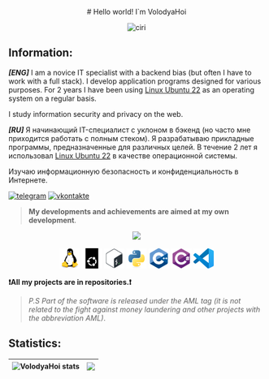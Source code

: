 <p align="center">
# Hello world! I`m VolodyaHoi

<p align="center">

<img src="https://images.hdqwalls.com/download/ciri-the-witcher-3-digital-art-4k-p3-2560x1080.jpg" alt="ciri" width="800" height="300"/>

## Information:

__*[ENG]*__ I am a novice IT specialist with a backend bias (but often I have to work with a full stack). I develop application programs designed for various purposes. For 2 years I have been using <a href=https://ubuntu.com/>Linux Ubuntu 22</a> as an operating system on a regular basis. 

I study information security and privacy on the web.

__*[RU]*__ Я начинающий IT-специалист с уклоном в бэкенд (но часто мне приходится работать с полным стеком). Я разрабатываю прикладные программы, предназначенные для различных целей. В течение 2 лет я использовал <a href=https://ubuntu.com/>Linux Ubuntu 22</a> в качестве операционной системы. 

Изучаю информационную безопасность и конфиденциальность в Интернете.

[![telegram](https://img.shields.io/static/v1?label=&message=telegram&color=191919&style=for-the-badge&logo=telegram)](https://t.me/notavl2) [![vkontakte](https://img.shields.io/static/v1?label=&message=VK&color=191919&style=for-the-badge&logo=vk)](https://vk.com/id631406971) 

> **My developments and achievements are aimed at my own development**.

<p align="center">

<img src="https://profile-counter.glitch.me/VolodyaHoi/count.svg" /> 
<p align="center">
<a> <img src="https://raw.githubusercontent.com/devicons/devicon/master/icons/linux/linux-original.svg" alt="linux" width="40" height="40"/> </a>
<img src="https://raw.githubusercontent.com/devicons/devicon/master/icons/ubuntu/ubuntu-plain.svg" alt="ubuntu" width="40" height="40"/>
<img src="https://raw.githubusercontent.com/devicons/devicon/master/icons/bash/bash-original.svg" alt="bash" width="40" height="40"/>
<img src="https://raw.githubusercontent.com/devicons/devicon/master/icons/python/python-original.svg" alt="python" width="40" height="40"/>
<img src="https://raw.githubusercontent.com/devicons/devicon/master/icons/cplusplus/cplusplus-original.svg" alt="cplusplus" width="40" height="40"/>
<img src="https://raw.githubusercontent.com/devicons/devicon/master/icons/csharp/csharp-original.svg" alt="csharp" width="40" height="40"/>
<img src="https://raw.githubusercontent.com/devicons/devicon/master/icons/vscode/vscode-original.svg" alt="vscode" width="40" height="40"/>

**❗All my projects are in repositories.❗**
> *P.S Part of the software is released under the AML tag (it is not related to the fight against money laundering and other projects with the abbreviation AML)*.
## Statistics: 

| <img align="center" src="https://github-readme-stats.vercel.app/api/top-langs?username=VolodyaHoi&show_icons=true&theme=github_dark&hide_border=true&locale=en&layout=compact&border=false" alt="VolodyaHoi stats" /> | <img align="center" src="https://github-readme-stats.vercel.app/api?username=VolodyaHoi&show_icons=true&include_all_commits=true&theme=github_dark&cache_seconds=3200&border=false&hide_border=true"/> |
| ------------- | ------------- |
